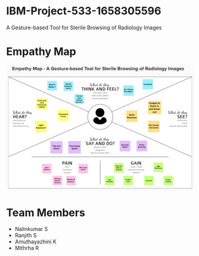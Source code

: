 # IBM-Project-533-1658305596
A Gesture-based Tool for Sterile Browsing of Radiology Images

# Empathy Map
![Empathymap](https://github.com/IBM-EPBL/IBM-Project-533-1658305596/blob/main/Project%20Design%20%26%20Planning/Ideation%20Phase/Empathy_Map_A_Gesture_based_Tool_for_Sterile_Browsing_of_Radiology.png)

# Team Members 

- Nalinkumar S
- Ranjith S
- Amuthayazhini K
- Mithrha R
